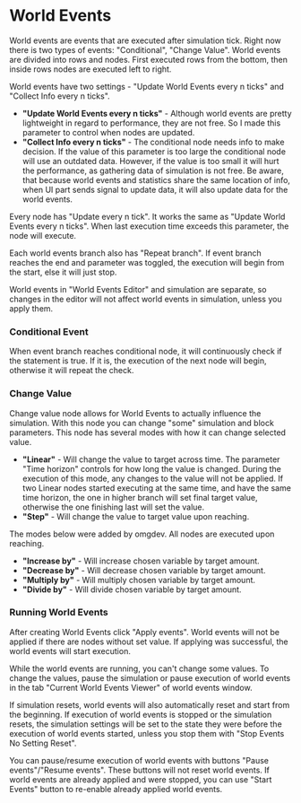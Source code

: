# World Events
World events are events that are executed after simulation tick.
Right now there is two types of events: "Conditional", "Change Value".
World events are divided into rows and nodes. First executed rows from the bottom, then inside rows  nodes are executed left to right.

World events have two settings - "Update World Events every n ticks" and "Collect Info every n ticks".
- **"Update World Events every n ticks"** - Although world events are pretty lightweight in regard to performance, they are not free. So I made this parameter to control when nodes are updated.
- **"Collect Info every n ticks"** - The conditional node needs info to make decision.
If the value of this parameter is too large the conditional node will use an outdated data.
However, if the value is too small it will hurt the performance, as gathering data of simulation is not free.
Be aware, that because world events and statistics share the same location of info, when UI part sends signal to update data, it will also update data for the world events.

Every node has "Update every n tick". It works the same as "Update World Events every n ticks". When last execution time exceeds this parameter, the node will execute.

Each world events branch also has "Repeat branch". If event branch reaches the end and parameter was toggled, the execution will begin from the start, else it will just stop.

World events in "World Events Editor" and simulation are separate, so changes in the editor will not affect world events in simulation, unless you apply them.

### Conditional Event
When event branch reaches conditional node, it will continuously check if the statement is true. If it is, the execution of the next node will begin, otherwise it will repeat the check.

### Change Value
Change value node allows for World Events to actually influence the simulation.
With this node you can change "some" simulation and block parameters.
This node has several modes with how it can change selected value.
- **"Linear"** - Will change the value to target across time.
The parameter "Time horizon" controls for how long the value is changed.
During the execution of this mode, any changes to the value will not be applied.
If two Linear nodes started executing at the same time, and have the same time horizon, the one in higher branch will set final target value, otherwise the one finishing last will set the value.
- **"Step"** - Will change the value to target value upon reaching.

The modes below were added by omgdev. All nodes are executed upon reaching.
- **"Increase by"** - Will increase chosen variable by target amount.
- **"Decrease by"** - Will decrease chosen variable by target amount.
- **"Multiply by"** - Will multiply chosen variable by target amount.
- **"Divide by"** - Will divide chosen variable by target amount.

### Running World Events
After creating World Events click "Apply events". 
World events will not be applied if there are nodes without set value.
If applying was successful, the world events will start execution.

While the world events are running, you can't change some values.
To change the values, pause the simulation or pause execution of world events in the tab "Current World Events Viewer" of world events window.

If simulation resets, world events will also automatically reset and start from the beginning. If execution of world events is stopped or the simulation resets, the simulation settings will be set to the state they were before the execution of world events started, unless you stop them with "Stop Events No Setting Reset".

You can pause/resume execution of world events with buttons "Pause events"/"Resume events". These buttons will not reset world events.
If world events are already applied and were stopped, you can use "Start Events" button to re-enable already applied world events.
